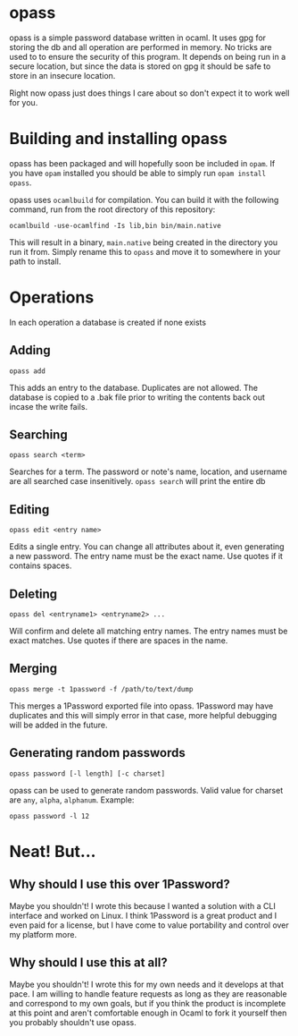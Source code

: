 # opass
opass is a simple password database written in ocaml.  It uses gpg
for storing the db and all operation are performed in memory.  No tricks
are used to to ensure the security of this program.  It depends on being
run in a secure location, but since the data is stored on gpg it should
be safe to store in an insecure location.

Right now opass just does things I care about so don't expect it to work
well for you.

# Building and installing opass
opass has been packaged and will hopefully soon be included in `opam`. If you
have `opam` installed you should be able to simply run `opam install opass`.  

opass uses `ocamlbuild` for compilation. You can build it with the following
command, run from the root directory of this repository:

    ocamlbuild -use-ocamlfind -Is lib,bin bin/main.native

This will result in a binary, `main.native` being created in the directory you
run it from. Simply rename this to `opass` and move it to somewhere in your
path to install. 

# Operations

In each operation a database is created if none exists

## Adding

    opass add

This adds an entry to the database. Duplicates are not allowed.
The database is copied to a .bak file prior to writing the contents
back out incase the write fails.

## Searching

    opass search <term>

Searches for a term.  The password or note's name, location, and username
are all searched case insenitively.  `opass search` will print the entire
db

## Editing

    opass edit <entry name>

Edits a single entry.  You can change all attributes about it, even
generating a new password.  The entry name must be the exact name.  Use
quotes if it contains spaces.

## Deleting

    opass del <entryname1> <entryname2> ...

Will confirm and delete all matching entry names.  The entry names must be exact
matches.  Use quotes if there are spaces in the name.

## Merging

    opass merge -t 1password -f /path/to/text/dump

This merges a 1Password exported file into opass.  1Password may have duplicates
and this will simply error in that case, more helpful debugging will be added
in the future.

## Generating random passwords

    opass password [-l length] [-c charset]

opass can be used to generate random passwords.  Valid value for charset are
`any`, `alpha`, `alphanum`.  Example:

    opass password -l 12

# Neat! But...

## Why should I use this over 1Password?

Maybe you shouldn't!  I wrote this because I wanted a solution with a CLI interface
and worked on Linux.  I think 1Password is a great product and I even paid for a
license, but I have come to value portability and control over my platform more.

## Why should I use this at all?

Maybe you shouldn't!  I wrote this for my own needs and it develops at that pace.
I am willing to handle feature requests as long as they are reasonable and correspond
to my own goals, but if you think the product is incomplete at this point and aren't
comfortable enough in Ocaml to fork it yourself then you probably shouldn't use opass.
